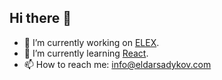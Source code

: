 ## Hi there 👋

- 🔭 I’m currently working on [ELEX](https://github.com/eldarsadykov/elex).
- 🌱 I’m currently learning [React](https://react.dev/).
- 📫 How to reach me: info@eldarsadykov.com
